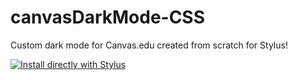 # canvasDarkMode-CSS
Custom dark mode for Canvas.edu created from scratch for Stylus!

[![Install directly with Stylus](https://img.shields.io/badge/Install%20directly%20with-Stylus-00adad.svg)](https://github.com/erinschief/canvasDarkMode-CSS/blob/master/main.user.css)
